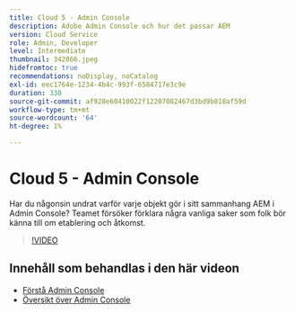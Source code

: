 ```yaml
---
title: Cloud 5 - Admin Console
description: Adobe Admin Console och hur det passar AEM
version: Cloud Service
role: Admin, Developer
level: Intermediate
thumbnail: 342866.jpeg
hidefromtoc: true
recommendations: noDisplay, noCatalog
exl-id: eec1764e-1234-4b4c-993f-6584717e3c9e
duration: 330
source-git-commit: af928e60410022f12207082467d3bd9b818af59d
workflow-type: tm+mt
source-wordcount: '64'
ht-degree: 1%

---
```


# Cloud 5 - Admin Console

Har du någonsin undrat varför varje objekt gör i sitt sammanhang AEM i Admin Console? Teamet försöker förklara några vanliga saker som folk bör känna till om etablering och åtkomst.

>[!VIDEO](https://video.tv.adobe.com/v/342866?quality=12&learn=on)

## Innehåll som behandlas i den här videon

+ [Förstå Admin Console](https://experienceleague.adobe.com/docs/experience-manager-cloud-service/content/onboarding/onboarding-concepts/admin-console.html)
+ [Översikt över Admin Console](https://helpx.adobe.com/enterprise/using/admin-console.html)
